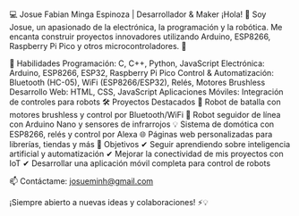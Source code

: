 💻 Josue Fabian Minga Espinoza | Desarrollador & Maker
¡Hola! 👋 Soy Josue, un apasionado de la electrónica, la programación y la robótica. Me encanta construir proyectos innovadores utilizando Arduino, ESP8266, Raspberry Pi Pico y otros microcontroladores. 🚀

🔧 Habilidades
Programación: C, C++, Python, JavaScript
Electrónica: Arduino, ESP8266, ESP32, Raspberry Pi Pico
Control & Automatización: Bluetooth (HC-05), WiFi (ESP8266/ESP32), Relés, Motores Brushless
Desarrollo Web: HTML, CSS, JavaScript
Aplicaciones Móviles: Integración de controles para robots
🛠️ Proyectos Destacados
🤖 Robot de batalla con motores brushless y control por Bluetooth/WiFi
🚗 Robot seguidor de línea con Arduino Nano y sensores de infrarrojos
💡 Sistema de domótica con ESP8266, relés y control por Alexa
🌐 Páginas web personalizadas para librerías, tiendas y más
📌 Objetivos
✔ Seguir aprendiendo sobre inteligencia artificial y automatización
✔ Mejorar la conectividad de mis proyectos con IoT
✔ Desarrollar una aplicación móvil completa para control de robots

📫 Contáctame: josueminh@gmail.com

¡Siempre abierto a nuevas ideas y colaboraciones! ⚡💡

